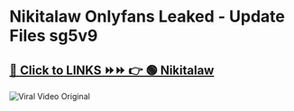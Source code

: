 
 # Nikitalaw Onlyfans Leaked - Update Files sg5v9

## <h2><a href="https://clipsfans.com/Nikitalaw&ref=git">🔗 Click to LINKS ⏩⏩ 👉 🟢 Nikitalaw </a></h2>

<a href="https://clipsfans.com/Nikitalaw&ref=git" rel="nofollow" data-target="animated-image.originalLink"><img src="https://i.ibb.co.com/xMMVF88/686577567.gif" alt="Viral Video Original" style="max-width: 100%; display: inline-block;" data-target="animated-image.originalImage"></a>

